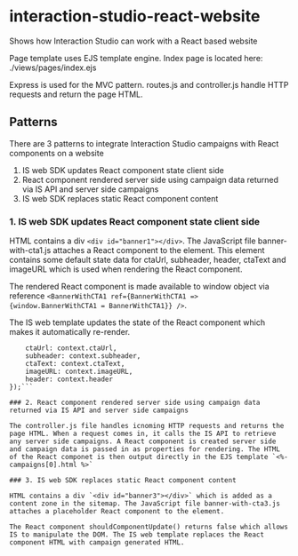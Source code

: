 # interaction-studio-react-website
Shows how Interaction Studio can work with a React based website

Page template uses EJS template engine. Index page is located here: ./views/pages/index.ejs

Express is used for the MVC pattern. routes.js and controller.js handle HTTP requests and return the page HTML.

## Patterns

There are 3 patterns to integrate Interaction Studio campaigns with React components on a website

1. IS web SDK updates React component state client side
2. React component rendered server side using campaign data returned via IS API and server side campaigns
3. IS web SDK replaces static React component content

### 1. IS web SDK updates React component state client side

HTML contains a div `<div id="banner1"></div>`. The JavaScript file banner-with-cta1.js attaches a React component to the element. This element contains some default state data for ctaUrl, subheader, header, ctaText and imageURL which is used when rendering the React component. 

The rendered React component is made available to window object via reference `<BannerWithCTA1 ref={BannerWithCTA1 => {window.BannerWithCTA1 = BannerWithCTA1}} />`. 

The IS web template updates the state of the React component which makes it automatically re-render.

```BannerWithCTA1.setState({
    ctaUrl: context.ctaUrl,
    subheader: context.subheader,
    ctaText: context.ctaText,
    imageURL: context.imageURL,
    header: context.header
});```

### 2. React component rendered server side using campaign data returned via IS API and server side campaigns

The controller.js file handles icnoming HTTP requests and returns the page HTML. When a request comes in, it calls the IS API to retrieve any server side campaigns. A React component is created server side and campaign data is passed in as properties for rendering. The HTML of the React componet is then output directly in the EJS template `<%- campaigns[0].html %>`

### 3. IS web SDK replaces static React component content

HTML contains a div `<div id="banner3"></div>` which is added as a content zone in the sitemap. The JavaScript file banner-with-cta3.js attaches a placeholder React component to the element. 

The React component shouldComponentUpdate() returns false which allows IS to manipulate the DOM. The IS web template replaces the React component HTML with campaign generated HTML.


